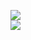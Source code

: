 [![](https://img.shields.io/badge/Made%20With-Github%20Spray-lightgrey.svg?style=for-the-badge&logo=github)](https://github.com/Annihil/github-spray#1417)  
[![](https://i.imgur.com/2DrTn0Z.gif)](https://github.com/Annihil/github-spray)